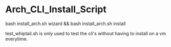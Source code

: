 # Arch_CLI_Install_Script

bash install_arch.sh wizard && bash install_arch.sh install

test_whiptail.sh is only used to test the cli's without having to install on a vm everytime.

